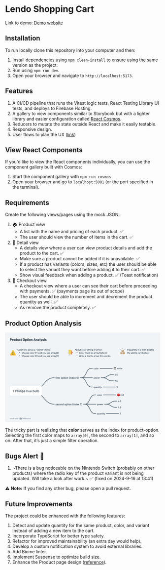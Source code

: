 # Lendo Shopping Cart

Link to demo: [Demo website](https://lendo-shopping-cart.web.app)

## Installation

To run locally clone this repository into your computer and then:

1. Install dependencies using `npm clean-install` to ensure using the same version as the project.
1. Run using `npm run dev`.
1. Open your browser and navigate to `http://localhost:5173`.

## Features

1. A CI/CD pipeline that runs the Vitest logic tests, React Testing Library UI tests, and deploys to Firebase Hosting.
1. A gallery to view components similar to Storybook but with a lighter library and easier configuration called [React Cosmos](https://reactcosmos.org).
1. Reducers to mutate the state outside React and make it easily testable.
1. Responsive design.
1. User flows to plan the UX ([link](https://whimsical.com/lendo-Devit5GaSiDyojUePbMpEz@6HYTAunKLgTVswxCCSQ4eXBALzucnJcoopxkWQAUe9NGL4J))

## View React Components

If you'd like to view the React components individually, you can use the component gallery built with Cosmos:

1. Start the component gallery with `npm run cosmos`
1. Open your browser and go to `localhost:5001` (or the port specified in the terminal).

## Requirements

Create the following views/pages using the mock JSON:

1. 🏠 Product view
   - A list with the name and pricing of each product. ✅
   - The user should view the number of items in the cart. ✅
2. 👠 Detail view
   - A details view where a user can view product details and add the product to the cart. ✅
   - Make sure a product cannot be added if it is unavailable. ✅
   - If a product has variants (colors, sizes, etc) the user should be able to select the variant they want before adding it to their cart. ✅
   - Show visual feedback when adding a product. ✅ (Toast notification)
3. 🛒 Checkout view
   - A checkout view where a user can see their cart before proceeding with payments. ✅ (payments page its out of scope)
   - The user should be able to increment and decrement the product quantity as well. ✅
   - As remove the product completely. ✅

## Product Option Analysis

![Mind map diagram](./public/readme-product-options-analysis.png)

The tricky part is realizing that **color** serves as the index for product-option. Selecting the first color maps to `array[0]`, the second to `array[1]`, and so on. After that, it’s just a simple filter operation.

## Bugs Alert 🐞

1. ~There is a bug noticeable on the Nintendo Switch (probably on other products) where the radio key of the product variant is not being updated. Will take a look after work.~ ✅ (fixed on 2024-9-16 at 13:41)

⚠️ **Note:** If you find any other bug, please open a pull request.

## Future Improvements

The project could be enhanced with the following features:

1. Detect and update quantity for the same product, color, and variant instead of adding a new item to the cart.
1. Incorporate TypeScript for better type safety.
1. Refactor for improved maintainability (an extra day would help).
1. Develop a custom notification system to avoid external libraries.
1. Add Biome linter.
1. Implement Suspense to optimize build size.
1. Enhance the Product page design ([reference](./public/readme-product-page.png)).
